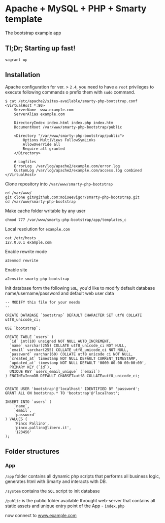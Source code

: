 # Apache + MySQL + PHP + Smarty template
The bootstrap example app

## Tl;Dr; Starting up fast!

```
vagrant up
```

## Installation

Apache configuration for ver. > `2.4`, you need to have a `root` privileges to execute following commands o prefix them with `sudo` command.


```
$ cat /etc/apache2/sites-available/smarty-php-bootstrap.conf 
<VirtualHost *:80>
    ServerName  www.example.com
    ServerAlias example.com

    DirectoryIndex index.html index.php index.htm
    DocumentRoot /var/www/smarty-php-bootstrap/public

    <Directory "/var/www/smarty-php-bootstrap/public">
        Options MultiViews FollowSymLinks
        AllowOverride all
        Require all granted
    </Directory>

    # Logfiles
    ErrorLog  /var/log/apache2/example.com/error.log
    CustomLog /var/log/apache2/example.com/access.log combined
</VirtualHost>
```

Clone repository into `/var/www/smarty-php-bootstrap`

```
cd /var/www/
git clone git@github.com:moiseevigor/smarty-php-bootstrap.git
cd /var/www/smarty-php-bootstrap
```

Make cache folder writable by any user

```
chmod 777 /var/www/smarty-php-bootstrap/app/templates_c
```

Local resolution for `example.com`

```
cat /etc/hosts
127.0.0.1 example.com
```

Enable rewrite mode

```
a2enmod rewrite
```

Enable site

```
a2ensite smarty-php-bootstrap
```

Init database form the following `SQL`, you'd like to modify default database name/username/password and default web user data

```
-- MODIFY this file for your needs
--

CREATE DATABASE `bootstrap` DEFAULT CHARACTER SET utf8 COLLATE utf8_unicode_ci;

USE `bootstrap`;

CREATE TABLE `users` (
  `id` int(10) unsigned NOT NULL AUTO_INCREMENT,
  `name` varchar(255) COLLATE utf8_unicode_ci NOT NULL,
  `email` varchar(255) COLLATE utf8_unicode_ci NOT NULL,
  `password` varchar(60) COLLATE utf8_unicode_ci NOT NULL,
  `created_at` timestamp NOT NULL DEFAULT CURRENT_TIMESTAMP,
  `updated_at` timestamp NOT NULL DEFAULT '0000-00-00 00:00:00',
  PRIMARY KEY (`id`),
  UNIQUE KEY `users_email_unique` (`email`)
) ENGINE=InnoDB DEFAULT CHARSET=utf8 COLLATE=utf8_unicode_ci;


CREATE USER 'bootstrap'@'localhost' IDENTIFIED BY 'password';
GRANT ALL ON bootstrap.* TO 'bootstrap'@'localhost';

INSERT INTO `users` (
	`name`,
	`email`,
	`password`
) VALUES (
	'Pinco Pallino',
	'pinco.pallino@libero.it',
	'123456'
);
```

## Folder structures

### App
`/app` folder contains all dynamic php scripts that performs all business logic, generates html with Smarty and interacts with DB.

`/system` contains the `SQL` script to init database

`/public` is the public folder available throught web-server that contains all static assets and unique entry point of the App - `index.php`


now connect to www.example.com
